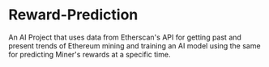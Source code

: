 # Reward-Prediction
An AI Project that uses data from Etherscan's API for getting past and present trends of Ethereum mining and training an AI model using the same for predicting Miner's rewards at a specific time.
